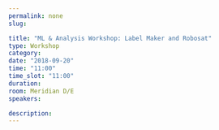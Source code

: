 ```yaml
---
permalink: none
slug:

title: "ML & Analysis Workshop: Label Maker and Robosat"
type: Workshop
category:
date: "2018-09-20"
time: "11:00"
time_slot: "11:00"
duration:
room: Meridian D/E
speakers:

description:
---
```

